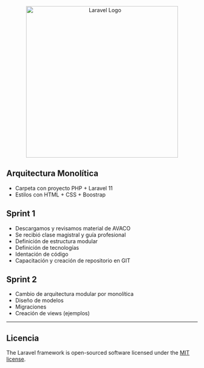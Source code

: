 <p align="center"><a href="https://laravel.com" target="_blank"><img src="https://raw.githubusercontent.com/laravel/art/master/logo-lockup/5%20SVG/2%20CMYK/1%20Full%20Color/laravel-logolockup-cmyk-red.svg" width="400" alt="Laravel Logo"></a></p>

## Arquitectura Monolítica

- Carpeta con proyecto PHP + Laravel 11
- Estilos con HTML + CSS + Boostrap

## Sprint 1

- Descargamos y revisamos material de AVACO
- Se recibió clase magistral y guía profesional
- Definición de estructura modular
- Definición de tecnologías
- Identación de código
- Capacitación y creación de repositorio en GIT

## Sprint 2

- Cambio de arquitectura modular por monolítica
- Diseño de modelos
- Migraciones
- Creación de views (ejemplos)
-------------------------------

## Licencia
The Laravel framework is open-sourced software licensed under the [MIT license](https://opensource.org/licenses/MIT).
